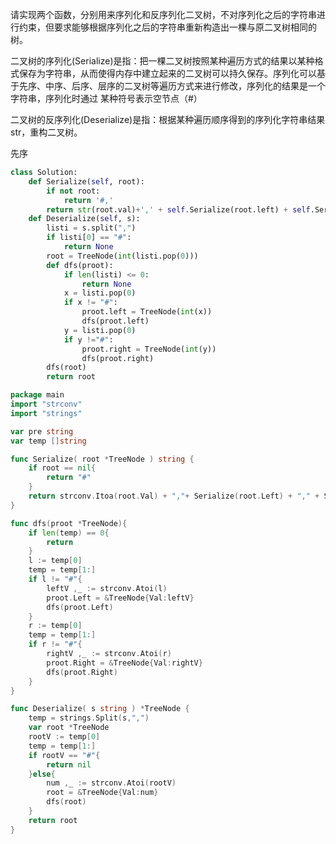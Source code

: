请实现两个函数，分别用来序列化和反序列化二叉树，不对序列化之后的字符串进行约束，但要求能够根据序列化之后的字符串重新构造出一棵与原二叉树相同的树。 

二叉树的序列化(Serialize)是指：把一棵二叉树按照某种遍历方式的结果以某种格式保存为字符串，从而使得内存中建立起来的二叉树可以持久保存。序列化可以基于先序、中序、后序、层序的二叉树等遍历方式来进行修改，序列化的结果是一个字符串，序列化时通过 某种符号表示空节点（#）

 二叉树的反序列化(Deserialize)是指：根据某种遍历顺序得到的序列化字符串结果str，重构二叉树。  



先序

```python
class Solution:
    def Serialize(self, root):
        if not root:
            return '#,'
        return str(root.val)+',' + self.Serialize(root.left) + self.Serialize(root.right)
    def Deserialize(self, s):
        listi = s.split(",")
        if listi[0] == "#":
            return None
        root = TreeNode(int(listi.pop(0)))
        def dfs(proot):
            if len(listi) <= 0:
                return None
            x = listi.pop(0)
            if x != "#":
                proot.left = TreeNode(int(x))
                dfs(proot.left)
            y = listi.pop(0)
            if y !="#":
                proot.right = TreeNode(int(y))
                dfs(proot.right)
        dfs(root)
        return root
```

```go
package main
import "strconv"
import "strings"

var pre string
var temp []string

func Serialize( root *TreeNode ) string {
    if root == nil{
        return "#"
    }
    return strconv.Itoa(root.Val) + ","+ Serialize(root.Left) + "," + Serialize(root.Right)
}

func dfs(proot *TreeNode){
    if len(temp) == 0{
        return
    }
    l := temp[0]
    temp = temp[1:]
    if l != "#"{
        leftV ,_ := strconv.Atoi(l)
        proot.Left = &TreeNode{Val:leftV}
        dfs(proot.Left)
    }
    r := temp[0]
    temp = temp[1:]
    if r != "#"{
        rightV ,_ := strconv.Atoi(r)
        proot.Right = &TreeNode{Val:rightV}
        dfs(proot.Right)
    }
}

func Deserialize( s string ) *TreeNode {
    temp = strings.Split(s,",")
    var root *TreeNode
    rootV := temp[0]
    temp = temp[1:]
    if rootV == "#"{
        return nil
    }else{
        num ,_ := strconv.Atoi(rootV)
        root = &TreeNode{Val:num}
        dfs(root)
    }
    return root
}
```

